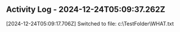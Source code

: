 ## Activity Log - 2024-12-24T05:09:37.262Z

[2024-12-24T05:09:17.706Z] Switched to file: c:\TestFolder\WHAT.txt